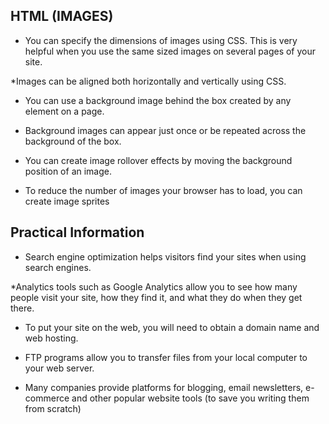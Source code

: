 ## HTML (IMAGES)

* You can specify the dimensions of images using CSS. 
This is very helpful when you use the same sized 
images on several pages of your site.

*Images can be aligned both horizontally and vertically 
using CSS.

* You can use a background image behind the box 
created by any element on a page. 

* Background images can appear just once or be 
repeated across the background of the box.

* You can create image rollover effects by moving the 
background position of an image.

* To reduce the number of images your browser has to 
load, you can create image sprites


## Practical Information

* Search engine optimization helps visitors find your 
sites when using search engines.

*Analytics tools such as Google Analytics allow you to 
see how many people visit your site, how they find it, 
and what they do when they get there.

* To put your site on the web, you will need to obtain a 
domain name and web hosting.

* FTP programs allow you to transfer files from your 
local computer to your web server.

* Many companies provide platforms for blogging, email 
newsletters, e-commerce and other popular website 
tools (to save you writing them from scratch)
